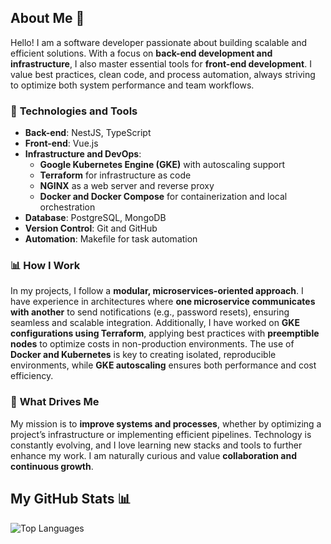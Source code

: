 ## About Me 👋  

Hello! I am a software developer passionate about building scalable and efficient solutions. With a focus on **back-end development and infrastructure**, I also master essential tools for **front-end development**. I value best practices, clean code, and process automation, always striving to optimize both system performance and team workflows.  

### 💼 **Technologies and Tools**  
- **Back-end**: NestJS, TypeScript  
- **Front-end**: Vue.js  
- **Infrastructure and DevOps**:  
  - **Google Kubernetes Engine (GKE)** with autoscaling support  
  - **Terraform** for infrastructure as code  
  - **NGINX** as a web server and reverse proxy  
  - **Docker and Docker Compose** for containerization and local orchestration  
- **Database**: PostgreSQL, MongoDB
- **Version Control**: Git and GitHub  
- **Automation**: Makefile for task automation  

### 📊 **How I Work**  
In my projects, I follow a **modular, microservices-oriented approach**. I have experience in architectures where **one microservice communicates with another** to send notifications (e.g., password resets), ensuring seamless and scalable integration. Additionally, I have worked on **GKE configurations using Terraform**, applying best practices with **preemptible nodes** to optimize costs in non-production environments. The use of **Docker and Kubernetes** is key to creating isolated, reproducible environments, while **GKE autoscaling** ensures both performance and cost efficiency.  

### 🚀 **What Drives Me**  
My mission is to **improve systems and processes**, whether by optimizing a project’s infrastructure or implementing efficient pipelines. Technology is constantly evolving, and I love learning new stacks and tools to further enhance my work. I am naturally curious and value **collaboration and continuous growth**.

## My GitHub Stats 📊
![Top Languages](https://github-readme-stats.vercel.app/api/top-langs/?username=joabegranvile&&theme=tokyonight)

